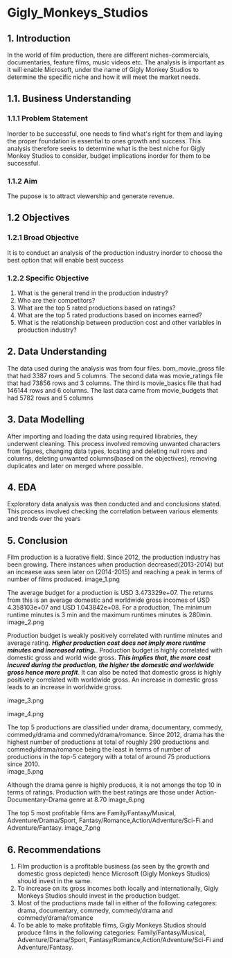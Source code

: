 # Gigly_Monkeys_Studios



## 1. Introduction
In the world of film production, there are different niches-commercials, documentaries, feature films, music videos etc. The analysis is important as it will enable Microsoft, under the name of Gigly Monkey Studios to determine the specific niche and how it will meet the market needs.
## 1.1. Business Understanding
### 1.1.1 Problem Statement
Inorder to be successful, one needs to find what's right for them and laying the proper foundation is essential to ones growth and success. This analysis therefore seeks to determine what is the best niche for Gigly Monkey Studios to consider, budget implications inorder for them to be successful.
### 1.1.2 Aim
The pupose is to attract viewership and generate revenue.
## 1.2 Objectives
### 1.2.1 Broad Objective
It is to conduct an analysis of the production industry inorder to choose the best option that will enable best success

### 1.2.2 Specific Objective
1. What is the general trend in the production industry?
2. Who are their competitors? 
3. What are the top 5 rated productions based on ratings? 
4. What are the top 5 rated productions based on incomes earned? 
5. What is the relationship between production cost and other variables in production industry?

## 2. Data Understanding
The data used during the analysis was from four files. bom_movie_gross file that had 3387 rows and 5 columns. The second data was movie_ratings file that had 73856 rows and 3 columns. The third is movie_basics file that had 146144 rows and 6 columns. The last data came from movie_budgets that had 5782 rows and 5 columns

## 3. Data Modelling
After importing and loading the data using required librabries, they underwent cleaning. This process involved removing unwanted characters from figures, changing data types, locating and deleting null rows and columns, deleting unwanted columns(based on the objectives), removing duplicates and later on merged where possible. 

## 4. EDA
Exploratory data analysis was then conducted and and conclusions stated. This process involved checking the correlation between various elements and trends over the years 


## 5. Conclusion
Film production is a lucrative field. Since 2012, the production industry has been growing. There instances when production decreased(2013-2014) but an inceaese was seen later on (2014-2015) and reaching a peak in terms of number of films produced. 
image_1.png

The average budget for a production is USD 3.473329e+07. The returns from this is an average domestic and worldwide gross incomes of USD 4.358103e+07 and USD 1.043842e+08. For a production, The minimum runtime minutes is 3 min and the maximum runtimes minutes is 280min. 
image_2.png

Production budget is weakly positively correlated with runtime minutes and average rating. ***Higher production cost does not imply more runtime minutes and increased rating.***. Production budget is highly correlated with domestic gross and world wide gross. ***This implies that, the more cost incured during the production, the higher the domestic and worldwide gross hence more profit***. It can also be noted that domestic gross is highly positively correlated with worldwide gross. An increase in domestic gross leads to an increase in worldwide gross. 

image_3.png

image_4.png

The top 5 productions are classified under drama, documentary, commedy, commedy/drama and commedy/drama/romance. Since 2012, drama has the highest number of productions at total of roughly 290 productions and  commedy/drama/romance being the least in terms of number of productions in the top-5 category with a total of around 75 productions since 2010.  
image_5.png


Although the drama genre is highly produces, it is not amongs the top 10 in terms of ratings. Production with the best ratings are those under Action-Documentary-Drama genre at 8.70 
image_6.png


The top 5 most profitable films are Family/Fantasy/Musical, Adventure/Drama/Sport, Fantasy/Romance,Action/Adventure/Sci-Fi and Adventure/Fantasy. 
image_7.png



## 6. Recommendations
1. Film production is a profitable business (as seen by the growth and domestic gross depicted) hence Microsoft (Gigly Monkeys Studios) should invest in the same.
2. To increase on its gross incomes both locally and internationally, Gigly Monkeys Studios should invest in the production budget.
3. Most of the productions made fall in either of the following categores: drama, documentary, commedy, commedy/drama and commedy/drama/romance
4. To be able to make profitable films, Gigly Monkeys Studios should produce films in the following categories: Family/Fantasy/Musical, Adventure/Drama/Sport, Fantasy/Romance,Action/Adventure/Sci-Fi and Adventure/Fantasy.

